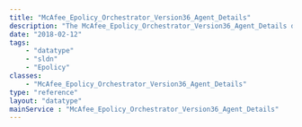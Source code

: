 ```yaml
---
title: "McAfee_Epolicy_Orchestrator_Version36_Agent_Details"
description: "The McAfee_Epolicy_Orchestrator_Version36_Agent_Details data type represents a virus scan agent and contains details about its version."
date: "2018-02-12"
tags:
    - "datatype"
    - "sldn"
    - "Epolicy"
classes:
    - "McAfee_Epolicy_Orchestrator_Version36_Agent_Details"
type: "reference"
layout: "datatype"
mainService : "McAfee_Epolicy_Orchestrator_Version36_Agent_Details"
---
```

